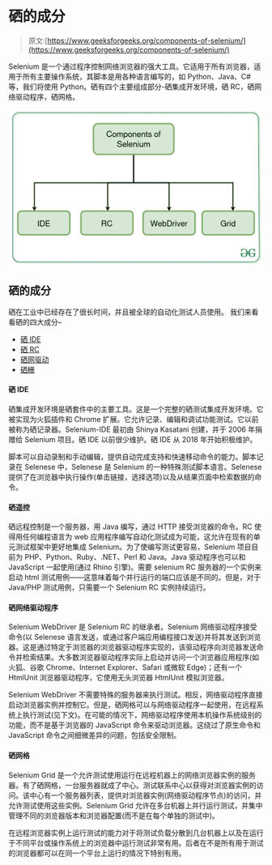 # 硒的成分

> 原文:[https://www.geeksforgeeks.org/components-of-selenium/](https://www.geeksforgeeks.org/components-of-selenium/)

Selenium 是一个通过程序控制网络浏览器的强大工具。它适用于所有浏览器，适用于所有主要操作系统，其脚本是用各种语言编写的，如 Python、Java、C#等，我们将使用 Python。硒有四个主要组成部分-硒集成开发环境，硒 RC，硒网络驱动程序，硒网格。

![Components-of-Selenium](img/513e4f44e723563e92f8ee929d61b270.png)

## 硒的成分

硒在工业中已经存在了很长时间，并且被全球的自动化测试人员使用。
我们来看看硒的四大成分–

*   [硒 IDE](#IDE)
*   [硒 RC](#RC)
*   [硒网驱动](#web-driver)
*   [硒栅](#GRID)

#### 硒 IDE

硒集成开发环境是硒套件中的主要工具。这是一个完整的硒测试集成开发环境。它被实现为火狐插件和 Chrome 扩展。它允许记录、编辑和调试功能测试。它以前被称为硒记录器。Selenium-IDE 最初由 Shinya Kasatani 创建，并于 2006 年捐赠给 Selenium 项目。硒 IDE 以前很少维护。硒 IDE 从 2018 年开始积极维护。

脚本可以自动录制和手动编辑，提供自动完成支持和快速移动命令的能力。脚本记录在 Selenese 中，Selenese 是 Selenium 的一种特殊测试脚本语言。Selenese 提供了在浏览器中执行操作(单击链接，选择选项)以及从结果页面中检索数据的命令。

#### 硒遥控

硒远程控制是一个服务器，用 Java 编写，通过 HTTP 接受浏览器的命令。RC 使得用任何编程语言为 web 应用程序编写自动化测试成为可能，这允许在现有的单元测试框架中更好地集成 Selenium。为了使编写测试更容易，Selenium 项目目前为 PHP、Python、Ruby、.NET、Perl 和 Java。Java 驱动程序也可以和 JavaScript 一起使用(通过 Rhino 引擎)。需要 selenium RC 服务器的一个实例来启动 html 测试用例——这意味着每个并行运行的端口应该是不同的。但是，对于 Java/PHP 测试用例，只需要一个 Selenium RC 实例持续运行。

#### 硒网络驱动程序

Selenium WebDriver 是 Selenium RC 的继承者。Selenium 网络驱动程序接受命令(以 Selenese 语言发送，或通过客户端应用编程接口发送)并将其发送到浏览器。这是通过特定于浏览器的浏览器驱动程序实现的，该驱动程序向浏览器发送命令并检索结果。大多数浏览器驱动程序实际上启动并访问一个浏览器应用程序(如火狐、谷歌 Chrome、Internet Explorer、Safari 或微软 Edge)；还有一个 HtmlUnit 浏览器驱动程序，它使用无头浏览器 HtmlUnit 模拟浏览器。

Selenium WebDriver 不需要特殊的服务器来执行测试。相反，网络驱动程序直接启动浏览器实例并控制它。但是，硒网格可以与网络驱动程序一起使用，在远程系统上执行测试(见下文)。在可能的情况下，网络驱动程序使用本机操作系统级别的功能，而不是基于浏览器的 JavaScript 命令来驱动浏览器。这绕过了原生命令和 JavaScript 命令之间细微差异的问题，包括安全限制。

#### 硒网格

Selenium Grid 是一个允许测试使用运行在远程机器上的网络浏览器实例的服务器。有了硒网格，一台服务器就成了中心。测试联系中心以获得对浏览器实例的访问。该中心有一个服务器列表，提供对浏览器实例(网络驱动程序节点)的访问，并允许测试使用这些实例。Selenium Grid 允许在多台机器上并行运行测试，并集中管理不同的浏览器版本和浏览器配置(而不是在每个单独的测试中)。

在远程浏览器实例上运行测试的能力对于将测试负载分散到几台机器上以及在运行于不同平台或操作系统上的浏览器中运行测试非常有用。后者在不是所有用于测试的浏览器都可以在同一个平台上运行的情况下特别有用。